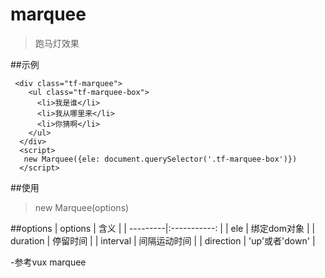 # marquee

> 跑马灯效果

##示例

```
 <div class="tf-marquee">
    <ul class="tf-marquee-box">
      <li>我是谁</li>
      <li>我从哪里来</li>
      <li>你猜啊</li>
    </ul>
  </div>
  <script>
   new Marquee({ele: document.querySelector('.tf-marquee-box')})
  </script>
```
##使用
>new Marquee(options)

##options
| options  | 含义         |
| ---------|:-----------: | 
| ele      | 绑定dom对象   |
| duration | 停留时间      | 
| interval | 间隔运动时间  |
| direction | 'up'或者'down' |

-参考vux marquee






